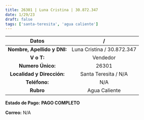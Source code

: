 ```yaml
---
title: 26301 | Luna Cristina | 30.872.347
date: 1/29/23
draft: false
tags: ['santa-teresita', 'agua caliente']
---
```


|          **Datos**          |              /             |
|:---------------------------:|:--------------------------:|
| **Nombre, Apellido y DNI:** | Luna Cristina / 30.872.347 |
|          **V o T:**         |          Vendedor          |
|      **Numero Único:**      |            26301           |
|  **Localidad y Dirección:** |    Santa Teresita / N/A    |
|        **Teléfono:**        |             N/A            |
|          **Rubro**          |         Agua Caliente         |

**Estado de Pago:** **PAGO COMPLETO**

**Correo:** N/A
